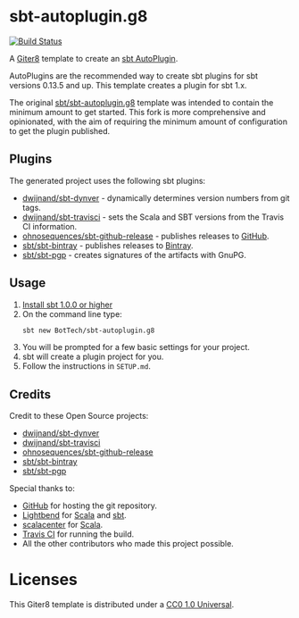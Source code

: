 # sbt-autoplugin.g8

[![Build Status]](https://travis-ci.org/BotTech/sbt-autoplugin)

A [Giter8][g8] template to create an [sbt AutoPlugin].

AutoPlugins are the recommended way to create sbt plugins for sbt versions 0.13.5 and up. This template creates a plugin
for sbt 1.x.

The original [sbt/sbt-autoplugin.g8][Original Repo] template was intended to contain the minimum amount to get started.
This fork is more comprehensive and opinionated, with the aim of requiring the minimum amount of configuration to get
the plugin published.

## Plugins

The generated project uses the following sbt plugins:
* [dwijnand/sbt-dynver] - dynamically determines version numbers from git tags.
* [dwijnand/sbt-travisci] - sets the Scala and SBT versions from the Travis CI information.
* [ohnosequences/sbt-github-release] - publishes releases to [GitHub].
* [sbt/sbt-bintray] - publishes releases to [Bintray].
* [sbt/sbt-pgp] - creates signatures of the artifacts with GnuPG.

## Usage

1. [Install sbt 1.0.0 or higher][sbt Setup]
1. On the command line type:
   ```bash
   sbt new BotTech/sbt-autoplugin.g8
   ```
1. You will be prompted for a few basic settings for your project.
1. sbt will create a plugin project for you.
1. Follow the instructions in `SETUP.md`.

## Credits

Credit to these Open Source projects:
* [dwijnand/sbt-dynver]
* [dwijnand/sbt-travisci]
* [ohnosequences/sbt-github-release]
* [sbt/sbt-bintray]
* [sbt/sbt-pgp]

Special thanks to:
* [GitHub] for hosting the git repository.
* [Lightbend] for [Scala] and [sbt].
* [scalacenter] for [Scala].
* [Travis CI] for running the build.
* All the other contributors who made this project possible.

# Licenses

This Giter8 template is distributed under a [CC0 1.0 Universal](LICENSE).

[Bintray]: https://bintray.com
[Build Status]: https://travis-ci.org/BotTech/sbt-gpg.svg?branch=master
[dwijnand/sbt-dynver]: https://github.com/dwijnand/sbt-dynver
[dwijnand/sbt-travisci]: https://github.com/dwijnand/sbt-travisci
[g8]: http://www.foundweekends.org/giter8
[Github]: https://github.com
[Lightbend]: https://www.lightbend.com
[ohnosequences/sbt-github-release]: https://github.com/ohnosequences/sbt-github-release
[Original Repo]: https://github.com/sbt/sbt-autoplugin.g8
[sbt]: https://www.scala-sbt.org
[sbt AutoPlugin]: http://www.scala-sbt.org/1.x/docs/Plugins.html#Creating+an+auto+plugin
[sbt Setup]: http://www.scala-sbt.org/release/docs/Setup.html
[sbt/sbt-bintray]: https://github.com/sbt/sbt-bintray
[sbt/sbt-pgp]: https://github.com/sbt/sbt-pgp
[Scala]: https://www.scala-lang.org
[scalacenter]: https://scala.epfl.ch
[Travis CI]: https://travis-ci.org

